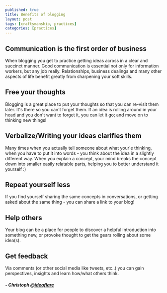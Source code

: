 ```yaml
---
published: true
title: Benefits of blogging
layout: post
tags: [craftsmanship, practices]
categories: [practices]
---
```

## Communication is the first order of business
When blogging you get to practice getting ideas across in a clear and succinct manner. Good communication is essential not only for information workers, but any job really. Relationships, business dealings and many other aspects of life benefit greatly from sharpening your soft skills.

## Free your thoughts 
Blogging is a great place to put your thoughts so that you can re-visit them later. It's there so you can't forget them. If an idea is rolling around in your head and you don't want to forget it, you can let it go; and move on to thinking new things!

## Verbalize/Writing your ideas clarifies them
Many times when you actually tell someone about what your'e thinking, when you have to put it into words - you think about the idea in a slightly different way. When you explain a concept, your mind breaks the concept down into smaller easily relatable parts, helping you to better understand it yourself :)

## Repeat yourself less
If you find yourself sharing the same concepts in conversations, or getting asked about the same thing - you can share a link to your blog! 

## Help others
Your blog can be a place for people to discover a helpful introduction into something new, or provoke thought to get the gears rolling about some idea(s).

## Get feedback
Via comments (or other social media like tweets, etc..) you can gain perspectives, insights and learn how/what others think.

##### - Christoph [@ideaflare](https://twitter.com/ideaflare)
